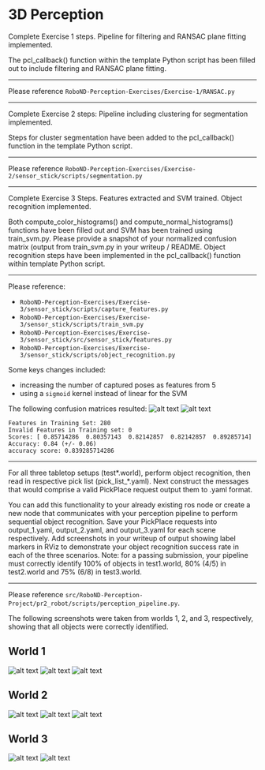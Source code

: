 # 3D Perception

Complete Exercise 1 steps. Pipeline for filtering and RANSAC plane fitting implemented.

The pcl_callback() function within the template Python script has been filled out to include filtering and RANSAC plane fitting. 
___
Please reference `RoboND-Perception-Exercises/Exercise-1/RANSAC.py`
___
Complete Exercise 2 steps: Pipeline including clustering for segmentation implemented.

Steps for cluster segmentation have been added to the pcl_callback() function in the template Python script. 
___
Please reference `RoboND-Perception-Exercises/Exercise-2/sensor_stick/scripts/segmentation.py`
___
Complete Exercise 3 Steps. Features extracted and SVM trained. Object recognition implemented.

Both compute_color_histograms() and compute_normal_histograms() functions have been filled out and SVM has been trained using train_svm.py. Please provide a snapshot of your normalized confusion matrix (output from train_svm.py in your writeup / README. Object recognition steps have been implemented in the pcl_callback() function within template Python script. 
___
Please reference:
- `RoboND-Perception-Exercises/Exercise-3/sensor_stick/scripts/capture_features.py`
- `RoboND-Perception-Exercises/Exercise-3/sensor_stick/scripts/train_svm.py`
- `RoboND-Perception-Exercises/Exercise-3/sensor_stick/src/sensor_stick/features.py`
- `RoboND-Perception-Exercises/Exercise-3/sensor_stick/scripts/object_recognition.py`

Some keys changes included:
- increasing the number of captured poses as features from 5
- using a `sigmoid` kernel instead of linear for the SVM

The following confusion matrices resulted:
![alt text](./photos/figure_1.png "Diagram")
![alt text](./photos/figure_2.png "Diagram")
```
Features in Training Set: 280
Invalid Features in Training set: 0
Scores: [ 0.85714286  0.80357143  0.82142857  0.82142857  0.89285714]
Accuracy: 0.84 (+/- 0.06)
accuracy score: 0.839285714286
```

___
For all three tabletop setups (test*.world), perform object recognition, then read in respective pick list (pick_list_*.yaml). Next construct the messages that would comprise a valid PickPlace request output them to .yaml format.

You can add this functionality to your already existing ros node or create a new node that communicates with your perception pipeline to perform sequential object recognition. Save your PickPlace requests into output_1.yaml, output_2.yaml, and output_3.yaml for each scene respectively. Add screenshots in your writeup of output showing label markers in RViz to demonstrate your object recognition success rate in each of the three scenarios. Note: for a passing submission, your pipeline must correctly identify 100% of objects in test1.world, 80% (4/5) in test2.world and 75% (6/8) in test3.world.
___
Please reference `src/RoboND-Perception-Project/pr2_robot/scripts/perception_pipeline.py`.

The following screenshots were taken from worlds 1, 2, and 3, respectively, showing that all objects were correctly identified.

## World 1
![alt text](./photos/world1-1.png "Diagram")
![alt text](./photos/world1-2.png "Diagram")
![alt text](./photos/world1-3.png "Diagram")

## World 2
![alt text](./photos/world2-1.png "Diagram")
![alt text](./photos/world2-2.png "Diagram")
![alt text](./photos/world2-3.png "Diagram")

## World 3
![alt text](./photos/world3-1.png "Diagram")
![alt text](./photos/world3-2.png "Diagram")
